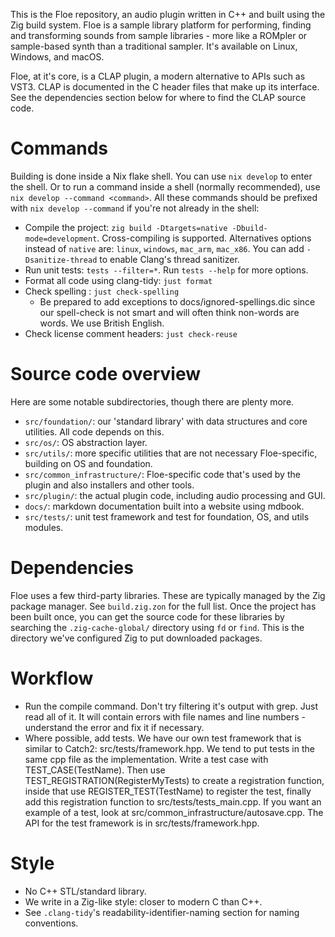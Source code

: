 <!--
SPDX-FileCopyrightText: 2025 Sam Windell
SPDX-License-Identifier: CC0-1.0
-->

This is the Floe repository, an audio plugin written in C++ and built using the Zig build system. Floe is a sample library platform for performing, finding and transforming sounds from sample libraries - more like a ROMpler or sample-based synth than a traditional sampler. It's available on Linux, Windows, and macOS.

Floe, at it's core, is a CLAP plugin, a modern alternative to APIs such as VST3. CLAP is documented in the C header files that make up its interface. See the dependencies section below for where to find the CLAP source code.

# Commands
Building is done inside a Nix flake shell. You can use `nix develop` to enter the shell. Or to run a command inside a shell (normally recommended), use `nix develop --command <command>`. All these commands should be prefixed with `nix develop --command` if you're not already in the shell:
- Compile the project: `zig build -Dtargets=native -Dbuild-mode=development`. Cross-compiling is supported. Alternatives options instead of `native` are: `linux`, `windows`, `mac_arm`, `mac_x86`. You can add `-Dsanitize-thread` to enable Clang's thread sanitizer.
- Run unit tests: `tests --filter=*`. Run `tests --help` for more options.
- Format all code using clang-tidy: `just format`
- Check spelling : `just check-spelling`
  - Be prepared to add exceptions to docs/ignored-spellings.dic since our spell-check is not smart and will often think non-words are words. We use British English.
- Check license comment headers: `just check-reuse`

# Source code overview
Here are some notable subdirectories, though there are plenty more.
- `src/foundation/`: our 'standard library' with data structures and core utilities. All code depends on this.
- `src/os/`: OS abstraction layer.
- `src/utils/`: more specific utilities that are not necessary Floe-specific, building on OS and foundation.
- `src/common_infrastructure/`: Floe-specific code that's used by the plugin and also installers and other tools.
- `src/plugin/`: the actual plugin code, including audio processing and GUI.
- `docs/`: markdown documentation built into a website using mdbook.
- `src/tests/`: unit test framework and test for foundation, OS, and utils modules.

# Dependencies
Floe uses a few third-party libraries. These are typically managed by the Zig package manager. See `build.zig.zon` for the full list. Once the project has been built once, you can get the source code for these libraries by searching the `.zig-cache-global/` directory using `fd` or `find`. This is the directory we've configured Zig to put downloaded packages.

# Workflow
- Run the compile command. Don't try filtering it's output with grep. Just read all of it. It will contain errors with file names and line numbers - understand the error and fix it if necessary.
- Where possible, add tests. We have our own test framework that is similar to Catch2: src/tests/framework.hpp. We tend to put tests in the same cpp file as the implementation. Write a test case with TEST_CASE(TestName). Then use TEST_REGISTRATION(RegisterMyTests) to create a registration function, inside that use REGISTER_TEST(TestName) to register the test, finally add this registration function to src/tests/tests_main.cpp. If you want an example of a test, look at src/common_infrastructure/autosave.cpp. The API for the test framework is in src/tests/framework.hpp.

# Style
- No C++ STL/standard library.
- We write in a Zig-like style: closer to modern C than C++.
- See `.clang-tidy`'s readability-identifier-naming section for naming conventions.

